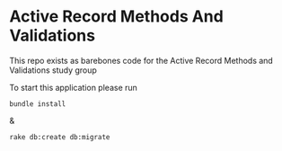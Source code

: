 # Active Record Methods And Validations

This repo exists as barebones code for the Active Record Methods and Validations study group

To start this application please run

```
bundle install
```
&
```
rake db:create db:migrate
```
